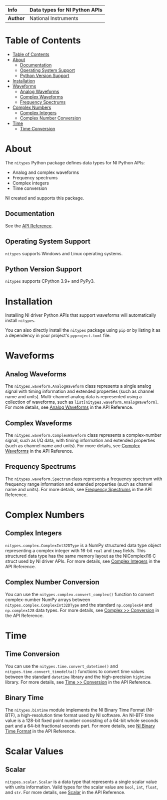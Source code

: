 | **Info**      | Data types for NI Python APIs |
| :------------ | :-----------------------------|
| **Author**    | National Instruments          |

# Table of Contents

- [Table of Contents](#table-of-contents)
- [About](#about)
  - [Documentation](#documentation)
  - [Operating System Support](#operating-system-support)
  - [Python Version Support](#python-version-support)
- [Installation](#installation)
- [Waveforms](#waveforms)
  - [Analog Waveforms](#analog-waveforms)
  - [Complex Waveforms](#complex-waveforms)
  - [Frequency Spectrums](#frequency-spectrums)
- [Complex Numbers](#complex-numbers)
  - [Complex Integers](#complex-integers)
  - [Complex Number Conversion](#complex-number-conversion)
- [Time](#time)
  - [Time Conversion](#time-conversion)

# About

The `nitypes` Python package defines data types for NI Python APIs:

- Analog and complex waveforms
- Frequency spectrums
- Complex integers
- Time conversion

NI created and supports this package.

## Documentation

See the [API Reference](https://nitypes.readthedocs.io/).

## Operating System Support

`nitypes` supports Windows and Linux operating systems.

## Python Version Support

`nitypes` supports CPython 3.9+ and PyPy3.

# Installation

Installing NI driver Python APIs that support waveforms will automatically install `nitypes`.

You can also directly install the `nitypes` package using `pip` or by listing it as a dependency in
your project's `pyproject.toml` file.

# Waveforms

## Analog Waveforms

The `nitypes.waveform.AnalogWaveform` class represents a single analog signal with timing
information and extended properties (such as channel name and units). Multi-channel analog data is
represented using a collection of waveforms, such as `list[nitypes.waveform.AnalogWaveform]`. For
more details, see [Analog
Waveforms](https://nitypes.readthedocs.io/en/latest/autoapi/nitypes/waveform/index.html#analog-waveforms)
in the API Reference.

## Complex Waveforms

The `nitypes.waveform.ComplexWaveform` class represents a complex-number signal, such as I/Q data,
with timing information and extended properties (such as channel name and units). For more details,
see [Complex
Waveforms](https://nitypes.readthedocs.io/en/latest/autoapi/nitypes/waveform/index.html#complex-waveforms)
in the API Reference.

## Frequency Spectrums

The `nitypes.waveform.Spectrum` class represents a frequency spectrum with frequency range
information and extended properties (such as channel name and units). For more details, see
[Frequency
Spectrums](https://nitypes.readthedocs.io/en/latest/autoapi/nitypes/waveform/index.html#frequency-spectrums)
in the API Reference.

# Complex Numbers

## Complex Integers

`nitypes.complex.ComplexInt32DType` is a NumPy structured data type object representing a complex
integer with 16-bit `real` and `imag` fields. This structured data type has the same memory layout
as the NIComplexI16 C struct used by NI driver APIs. For more details, see [Complex
Integers](https://nitypes.readthedocs.io/en/latest/autoapi/nitypes/complex/index.html#complex-integers)
in the API Reference.

## Complex Number Conversion

You can use the `nitypes.complex.convert_complex()` function to convert complex-number NumPy arrays
between `nitypes.complex.ComplexInt32DType` and the standard `np.complex64` and `np.complex128` data
types. For more details, see [Complex >>
Conversion](https://nitypes.readthedocs.io/en/latest/autoapi/nitypes/complex/index.html#conversion)
in the API Reference.

# Time

## Time Conversion

You can use the `nitypes.time.convert_datetime()` and `nitypes.time.convert_timedelta()` functions
to convert time values between the standard `datetime` library and the high-precision `hightime`
library. For more details, see [Time >>
Conversion](https://nitypes.readthedocs.io/en/latest/autoapi/nitypes/time/index.html#conversion) in
the API Reference.

## Binary Time

The `nitypes.bintime` module implements the NI Binary Time Format (NI-BTF), a high-resolution time
format used by NI software. An NI-BTF time value is a 128-bit fixed point number consisting of a
64-bit whole seconds part and a 64-bit fractional seconds part. For more details, see [NI Binary
Time Format](https://nitypes.readthedocs.io/en/latest/autoapi/nitypes/bintime/index.html#ni-binary-time-format)
in the API Reference.

# Scalar Values

## Scalar

`nitypes.scalar.Scalar` is a data type that represents a single scalar value with units
information. Valid types for the scalar value are `bool`, `int`, `float`, and `str`. For more
details, see
[Scalar](https://nitypes.readthedocs.io/en/latest/autoapi/nitypes/scalar/index.html#scalar) in the
API Reference.